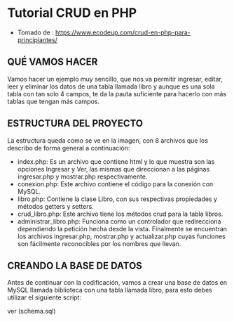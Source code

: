 # Tutorial CRUD en PHP

* Tomado de : https://www.ecodeup.com/crud-en-php-para-principiantes/

## QUÉ VAMOS HACER

Vamos hacer un ejemplo muy sencillo, que nos va permitir ingresar, editar, leer y eliminar los datos de una tabla llamada libro y aunque es una sola tabla con tan solo 4 campos, te da la pauta suficiente para hacerlo con más tablas que tengan más campos.

## ESTRUCTURA DEL PROYECTO

La estructura queda como se ve en la imagen, con 8 archivos que los describo de forma general a continuación:

* index.php: Es un archivo que contiene html y lo que muestra son las opciones Ingresar y Ver, las mismas que direccionan a las páginas ingresar.php y mostrar.php respectivamente. 
* conexion.php: Este archivo contiene el código para la conexión con MySQL.
* libro.php: Contiene la clase Libro, con sus respectivas propiedades y métodos getters y setters.
* crud_libro.php: Este archivo tiene los métodos crud para la tabla libros.
* administrar_libro.php: Funciona como un controlador que redirecciona dependiendo la petición hecha desde la vista.
Finalmente se encuentran los archivos ingresar.php, mostrar.php y actualizar.php cuyas funciones son fácilmente reconocibles por los nombres que llevan.

## CREANDO LA BASE DE DATOS

Antes de continuar con la codificación, vamos a crear una base de datos en MySQL llamada biblioteca con una tabla llamada libro, para esto debes utilizar el siguiente script:

ver (schema.sql)